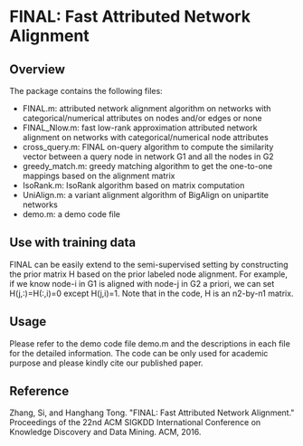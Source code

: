 # FINAL: Fast Attributed Network Alignment
## Overview
The package contains the following files:
- FINAL.m: attributed network alignment algorithm on networks with categorical/numerical attributes on nodes and/or edges or none
- FINAL_Nlow.m: fast low-rank approximation attributed network alignment on networks with categorical/numerical node attributes
- cross_query.m: FINAL on-query algorithm to compute the similarity vector between a query node in network G1 and all the nodes in G2
- greedy_match.m: greedy matching algorithm to get the one-to-one mappings based on the alignment matrix
- IsoRank.m: IsoRank algorithm based on matrix computation
- UniAlign.m: a variant alignment algorithm of BigAlign on unipartite networks
- demo.m: a demo code file 

## Use with training data
FINAL can be easily extend to the semi-supervised setting by constructing the prior matrix H based on the prior labeled node alignment. For example, if we know node-i in G1 is aligned with node-j in G2 a priori, we can set H(j,:)=H(:,i)=0 except H(j,i)=1. Note that in the code, H is an n2-by-n1 matrix.

## Usage
Please refer to the demo code file demo.m and the descriptions in each file for the detailed information. The code can be only used for academic purpose and please kindly cite our published paper.

## Reference
Zhang, Si, and Hanghang Tong. "FINAL: Fast Attributed Network Alignment." Proceedings of the 22nd ACM SIGKDD International Conference on Knowledge Discovery and Data Mining. ACM, 2016.
